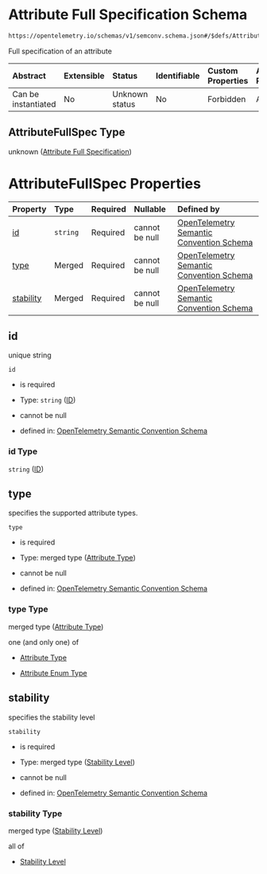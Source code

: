 # Attribute Full Specification Schema

```txt
https://opentelemetry.io/schemas/v1/semconv.schema.json#/$defs/AttributeFullSpec
```

Full specification of an attribute

| Abstract            | Extensible | Status         | Identifiable | Custom Properties | Additional Properties | Access Restrictions | Defined In                                                                           |
| :------------------ | :--------- | :------------- | :----------- | :---------------- | :-------------------- | :------------------ | :----------------------------------------------------------------------------------- |
| Can be instantiated | No         | Unknown status | No           | Forbidden         | Allowed               | none                | [semconv.schema.json\*](../../../schemas/semconv.schema.json "open original schema") |

## AttributeFullSpec Type

unknown ([Attribute Full Specification](../attribute/semconv-opentelemetry-semantic-convention-schema-definitions-attribute-full-specification.md))

# AttributeFullSpec Properties

| Property                | Type     | Required | Nullable       | Defined by                                                                                                                                                                                                                                                                  |
| :---------------------- | :------- | :------- | :------------- | :-------------------------------------------------------------------------------------------------------------------------------------------------------------------------------------------------------------------------------------------------------------------------- |
| [id](#id)               | `string` | Required | cannot be null | [OpenTelemetry Semantic Convention Schema](../attribute/semconv-opentelemetry-semantic-convention-schema-definitions-attribute-full-specification-properties-id.md "https://opentelemetry.io/schemas/v1/semconv.schema.json#/$defs/AttributeFullSpec/properties/id")                     |
| [type](#type)           | Merged   | Required | cannot be null | [OpenTelemetry Semantic Convention Schema](../attribute/semconv-opentelemetry-semantic-convention-schema-definitions-attribute-type.md "https://opentelemetry.io/schemas/v1/semconv.schema.json#/$defs/AttributeFullSpec/properties/type")                                               |
| [stability](#stability) | Merged   | Required | cannot be null | [OpenTelemetry Semantic Convention Schema](../attribute/semconv-opentelemetry-semantic-convention-schema-definitions-attribute-full-specification-properties-stability-level.md "https://opentelemetry.io/schemas/v1/semconv.schema.json#/$defs/AttributeFullSpec/properties/stability") |

## id

unique string

`id`

* is required

* Type: `string` ([ID](../attribute/semconv-opentelemetry-semantic-convention-schema-definitions-attribute-full-specification-properties-id.md))

* cannot be null

* defined in: [OpenTelemetry Semantic Convention Schema](../attribute/semconv-opentelemetry-semantic-convention-schema-definitions-attribute-full-specification-properties-id.md "https://opentelemetry.io/schemas/v1/semconv.schema.json#/$defs/AttributeFullSpec/properties/id")

### id Type

`string` ([ID](../attribute/semconv-opentelemetry-semantic-convention-schema-definitions-attribute-full-specification-properties-id.md))

## type

specifies the supported attribute types.

`type`

* is required

* Type: merged type ([Attribute Type](../attribute/semconv-opentelemetry-semantic-convention-schema-definitions-attribute-type.md))

* cannot be null

* defined in: [OpenTelemetry Semantic Convention Schema](../attribute/semconv-opentelemetry-semantic-convention-schema-definitions-attribute-type.md "https://opentelemetry.io/schemas/v1/semconv.schema.json#/$defs/AttributeFullSpec/properties/type")

### type Type

merged type ([Attribute Type](../attribute/semconv-opentelemetry-semantic-convention-schema-definitions-attribute-type.md))

one (and only one) of

* [Attribute Type](../attribute/semconv-opentelemetry-semantic-convention-schema-definitions-attribute-type-oneof-attribute-type.md "check type definition")

* [Attribute Enum Type](../attribute/semconv-opentelemetry-semantic-convention-schema-definitions-attribute-enum-type.md "check type definition")

## stability

specifies the stability level

`stability`

* is required

* Type: merged type ([Stability Level](../attribute/semconv-opentelemetry-semantic-convention-schema-definitions-attribute-full-specification-properties-stability-level.md))

* cannot be null

* defined in: [OpenTelemetry Semantic Convention Schema](../attribute/semconv-opentelemetry-semantic-convention-schema-definitions-attribute-full-specification-properties-stability-level.md "https://opentelemetry.io/schemas/v1/semconv.schema.json#/$defs/AttributeFullSpec/properties/stability")

### stability Type

merged type ([Stability Level](../attribute/semconv-opentelemetry-semantic-convention-schema-definitions-attribute-full-specification-properties-stability-level.md))

all of

* [Stability Level](../attribute/semconv-opentelemetry-semantic-convention-schema-definitions-attribute-full-specification-properties-stability-level-allof-stability-level.md "check type definition")
